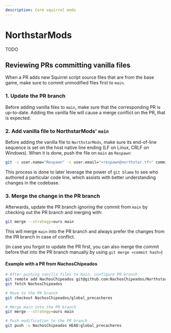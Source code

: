 ```yaml
---
description: Core squirrel mods
---
```


# NorthstarMods

TODO

## Reviewing PRs committing vanilla files

When a PR adds new Squirrel script source files that are from the base game, make sure to commit unmodified files first to `main`.

### 1. Update the PR branch

Before adding vanilla files to `main`, make sure that the corresponding PR is up-to-date.
Adding the vanilla file will cause a merge conflict on the PR, that is expected.

### 2. Add vanilla file to NorthstarMods' `main`

Before adding the vanilla file to `NorthstarMods`, make sure its end-of-line sequence is set on the host native line ending (LF on Linux, CRLF on Windows).
When it is done, push the file on `main` as `Respawn`:

```sh
git -c user.name="Respawn" -c user.email="<respawn@northstar.tf>" commit -m "Add SQUIRREL_FILE.nut from VPK_NAME"
```

This process is done to later leverage the power of `git blame` to see who authored a particular code line, which assists with better understanding changes in the codebase.

### 3. Merge the change in the PR branch

Afterwards, update the PR branch ignoring the commit from `main` by checking out the PR branch and merging with:

```sh
git merge --strategy=ours main
```

This will merge `main` into the PR branch and always prefer the changes from the PR branch in case of conflict.

(in case you forgot to update the PR first, you can also merge the commit before that into the PR branch manually by using `git merge <commit hash>`)

#### Example with a PR from NachosChipeados

```sh
# After pushing vanilla files to main, configure PR branch
git remote add NachosChipeados git@github.com:NachosChipeados/NorthstarMods.git
git fetch NachosChipeados

# Move to the PR branch
git checkout NachosChipeados/global_precacheres

# Merge main into the PR branch
git merge --strategy=ours main

# Push modification to the PR branch
git push -u NachosChipeados HEAD:global_precacheres
```
